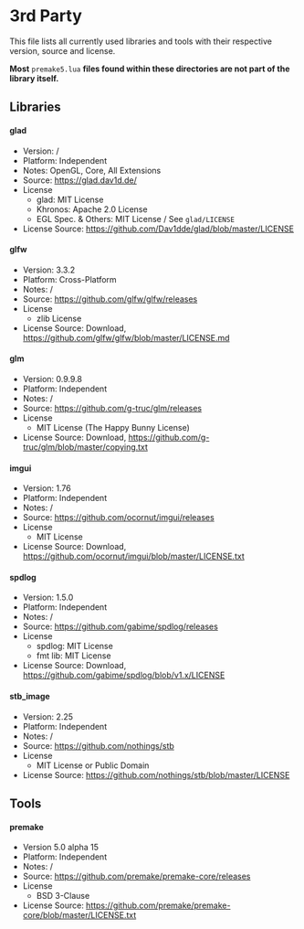 # 3rd Party

This file lists all currently used libraries and tools with their respective version, source and license.

**Most**  ```premake5.lua```  **files found within these directories are not part of the library itself.**



## Libraries

#### glad

- Version: /
- Platform: Independent
- Notes: OpenGL, Core, All Extensions
- Source: https://glad.dav1d.de/
- License
  - glad: MIT License
  - Khronos: Apache 2.0 License
  - EGL Spec. & Others: MIT License / See ```glad/LICENSE```
- License Source: https://github.com/Dav1dde/glad/blob/master/LICENSE



#### glfw

- Version: 3.3.2
- Platform: Cross-Platform
- Notes: /
- Source: https://github.com/glfw/glfw/releases
- License
  - zlib License
- License Source: Download, https://github.com/glfw/glfw/blob/master/LICENSE.md



#### glm

- Version: 0.9.9.8
- Platform: Independent
- Notes: /
- Source: https://github.com/g-truc/glm/releases
- License
  - MIT License (The Happy Bunny License)
- License Source: Download, https://github.com/g-truc/glm/blob/master/copying.txt



#### imgui

- Version: 1.76
- Platform: Independent
- Notes: /
- Source: https://github.com/ocornut/imgui/releases
- License
  - MIT License
- License Source: Download, https://github.com/ocornut/imgui/blob/master/LICENSE.txt



#### spdlog

- Version: 1.5.0
- Platform:  Independent
- Notes: /
- Source: https://github.com/gabime/spdlog/releases
- License
  - spdlog: MIT License
  - fmt lib: MIT License
- License Source: Download, https://github.com/gabime/spdlog/blob/v1.x/LICENSE



#### stb_image

- Version: 2.25
- Platform:  Independent
- Notes: /
- Source: https://github.com/nothings/stb
- License
  - MIT License or Public Domain
- License Source: https://github.com/nothings/stb/blob/master/LICENSE



## Tools

#### premake

- Version 5.0 alpha 15
- Platform: Independent
- Notes: /
- Source: https://github.com/premake/premake-core/releases
- License
  - BSD 3-Clause
- License Source: https://github.com/premake/premake-core/blob/master/LICENSE.txt

